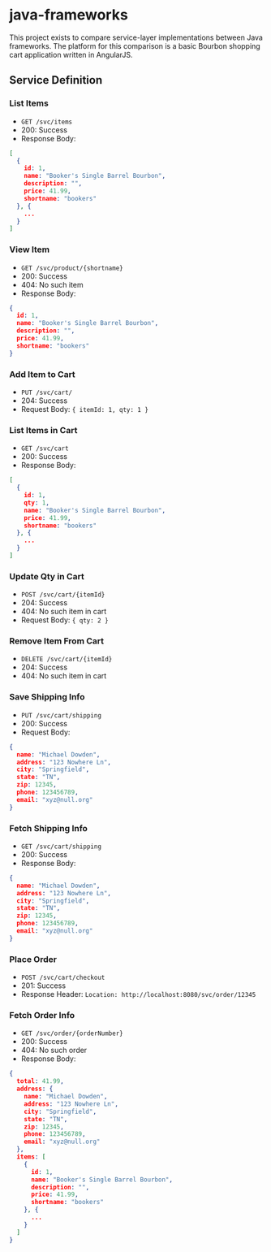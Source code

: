 # java-frameworks
This project exists to compare service-layer implementations between Java frameworks. The platform for this comparison is a basic Bourbon shopping cart application written in AngularJS.


## Service Definition

### List Items
* `GET /svc/items`
* 200: Success
* Response Body:
```json
[
  {
    id: 1,
    name: "Booker's Single Barrel Bourbon",
    description: "",
    price: 41.99,
    shortname: "bookers"
  }, {
    ...
  }
]
```

### View Item
* `GET /svc/product/{shortname}`
* 200: Success
* 404: No such item
* Response Body:
```json
{
  id: 1,
  name: "Booker's Single Barrel Bourbon",
  description: "",
  price: 41.99,
  shortname: "bookers"
}
```

### Add Item to Cart
* `PUT /svc/cart/`
* 204: Success
* Request Body: `{ itemId: 1, qty: 1 }`

### List Items in Cart
* `GET /svc/cart`
* 200: Success
* Response Body:
```json
[
  {
    id: 1,
    qty: 1,
    name: "Booker's Single Barrel Bourbon",
    price: 41.99,
    shortname: "bookers"
  }, {
    ...
  }
]
```

### Update Qty in Cart
* `POST /svc/cart/{itemId}`
* 204: Success
* 404: No such item in cart
* Request Body: `{ qty: 2 }`

### Remove Item From Cart
* `DELETE /svc/cart/{itemId}`
* 204: Success
* 404: No such item in cart

### Save Shipping Info
* `PUT /svc/cart/shipping`
* 200: Success
* Request Body:
```json
{
  name: "Michael Dowden",
  address: "123 Nowhere Ln",
  city: "Springfield",
  state: "TN",
  zip: 12345,
  phone: 123456789,
  email: "xyz@null.org"
}
```

### Fetch Shipping Info
* `GET /svc/cart/shipping`
* 200: Success
* Response Body:
```json
{
  name: "Michael Dowden",
  address: "123 Nowhere Ln",
  city: "Springfield",
  state: "TN",
  zip: 12345,
  phone: 123456789,
  email: "xyz@null.org"
}
```

### Place Order
* `POST /svc/cart/checkout`
* 201: Success
* Response Header: `Location: http://localhost:8080/svc/order/12345`

### Fetch Order Info
* `GET /svc/order/{orderNumber}`
* 200: Success
* 404: No such order
* Response Body:
```json
{
  total: 41.99,
  address: {
    name: "Michael Dowden",
    address: "123 Nowhere Ln",
    city: "Springfield",
    state: "TN",
    zip: 12345,
    phone: 123456789,
    email: "xyz@null.org"
  },
  items: [
    {
      id: 1,
      name: "Booker's Single Barrel Bourbon",
      description: "",
      price: 41.99,
      shortname: "bookers"
    }, {
      ...
    }
  ]
}
```
